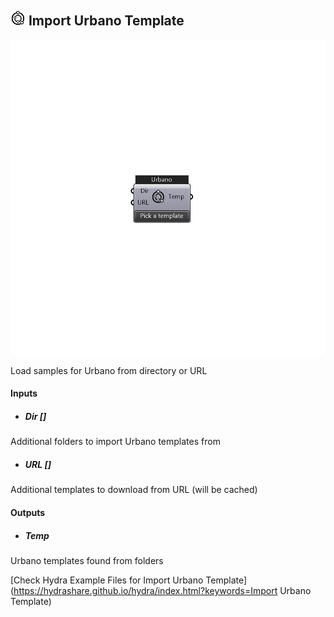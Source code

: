 ## ![](../../images/icons/Import_Urbano_Template.png) Import Urbano Template

![](../../images/components/Import_Urbano_Template.png)

Load samples for Urbano from directory or URL

#### Inputs
* ##### Dir []
Additional folders to import Urbano templates from
* ##### URL []
Additional templates to download from URL (will be cached)

#### Outputs
* ##### Temp
Urbano templates found from folders


[Check Hydra Example Files for Import Urbano Template](https://hydrashare.github.io/hydra/index.html?keywords=Import Urbano Template)